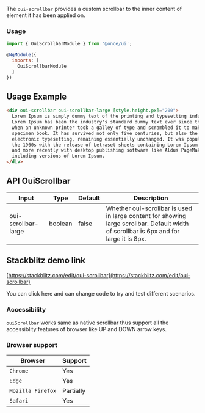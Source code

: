 The `oui-scrollbar` provides a custom scrollbar to the inner content of element it has been applied on.

### Usage

```js
import { OuiScrollbarModule } from '@once/ui';

@NgModule({
  imports: [
    OuiScrollbarModule
  ]
})
```

## Usage Example

```html
<div oui-scrollbar oui-scrollbar-large [style.height.px]="200">
  Lorem Ipsum is simply dummy text of the printing and typesetting industry.
  Lorem Ipsum has been the industry's standard dummy text ever since the 1500s,
  when an unknown printer took a galley of type and scrambled it to make a type
  specimen book. It has survived not only five centuries, but also the leap into
  electronic typesetting, remaining essentially unchanged. It was popularised in
  the 1960s with the release of Letraset sheets containing Lorem Ipsum passages,
  and more recently with desktop publishing software like Aldus PageMaker
  including versions of Lorem Ipsum.
</div>
```

## API OuiScrollbar

| Input               | Type    | Default | Description                                                                                                                            |
| ------------------- | ------- | ------- | -------------------------------------------------------------------------------------------------------------------------------------- |
| oui-scrollbar-large | boolean | false   | Whether oui-scrollbar is used in large content for showing large scrollbar. Default width of scrollbar is 6px and for large it is 8px. |

## Stackblitz demo link

[https://stackblitz.com/edit/oui-scrollbar](https://stackblitz.com/edit/oui-scrollbar)

You can click here and can change code to try and test different scenarios.

### Accessibility

`ouiScrollbar` works same as native scrollbar thus support all the accessiblity features of browser like UP and DOWN arrow keys.

### Browser support

| Browser           | Support   |
| ----------------- | --------- |
| `Chrome`          | Yes       |
| `Edge`            | Yes       |
| `Mozilla Firefox` | Partially |
| `Safari`          | Yes       |
